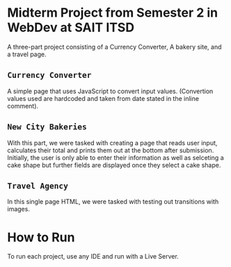 # Midterm Project from Semester 2 in WebDev at SAIT ITSD
A three-part project consisting of a Currency Converter, A bakery site, and a travel page.

## `Currency Converter`
A simple page that uses JavaScript to convert input values. (Convertion values used are hardcoded and taken from date stated in the inline comment).

## `New City Bakeries`
With this part, we were tasked with creating a page that reads user input, calculates their total and prints them out at the bottom after submission.
Initially, the user is only able to enter their information as well as selceting a cake shape but further fields are displayed once they select a cake shape.

## `Travel Agency`
In this single page HTML, we were tasked with testing out transitions with images.

# How to Run
To run each project, use any IDE and run with a Live Server.

